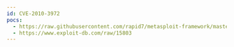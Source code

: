 ```yaml
---
id: CVE-2010-3972
pocs:
  - https://raw.githubusercontent.com/rapid7/metasploit-framework/master/modules/auxiliary/dos/windows/ftp/iis75_ftpd_iac_bof.rb
  - https://www.exploit-db.com/raw/15803
---
```

